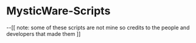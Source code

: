 # MysticWare-Scripts

--[[ note:
some of these scripts are not mine so credits to the people and developers that made them
]]
